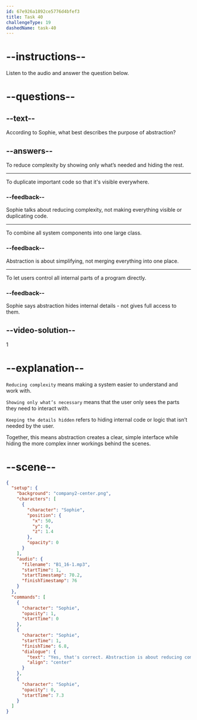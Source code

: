 ```yaml
---
id: 67e926a1892ce5776d4bfef3
title: Task 40
challengeType: 19
dashedName: task-40
---
```


<!-- (Audio) Sophie: Yes, that's correct. "Abstraction" is about reducing complexity by showing only what’s necessary, keeping the details hidden. -->

# --instructions--

Listen to the audio and answer the question below.

# --questions--

## --text--

According to Sophie, what best describes the purpose of abstraction?

## --answers--

To reduce complexity by showing only what’s needed and hiding the rest.

---

To duplicate important code so that it's visible everywhere.

### --feedback--

Sophie talks about reducing complexity, not making everything visible or duplicating code.

---

To combine all system components into one large class.

### --feedback--

Abstraction is about simplifying, not merging everything into one place.

---

To let users control all internal parts of a program directly.

### --feedback--

Sophie says abstraction hides internal details - not gives full access to them.

## --video-solution--

1

# --explanation--

`Reducing complexity` means making a system easier to understand and work with.
  
`Showing only what’s necessary` means that the user only sees the parts they need to interact with.
  
`Keeping the details hidden` refers to hiding internal code or logic that isn’t needed by the user.

Together, this means abstraction creates a clear, simple interface while hiding the more complex inner workings behind the scenes.

# --scene--

```json
{
  "setup": {
    "background": "company2-center.png",
    "characters": [
      {
        "character": "Sophie",
        "position": {
          "x": 50,
          "y": 0,
          "z": 1.4
        },
        "opacity": 0
      }
    ],
    "audio": {
      "filename": "B1_16-1.mp3",
      "startTime": 1,
      "startTimestamp": 70.2,
      "finishTimestamp": 76
    }
  },
  "commands": [
    {
      "character": "Sophie",
      "opacity": 1,
      "startTime": 0
    },
    {
      "character": "Sophie",
      "startTime": 1,
      "finishTime": 6.8,
      "dialogue": {
        "text": "Yes, that's correct. Abstraction is about reducing complexity by showing only what's necessary, keeping the details hidden.",
        "align": "center"
      }
    },
    {
      "character": "Sophie",
      "opacity": 0,
      "startTime": 7.3
    }
  ]
}
```
